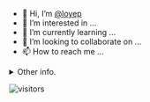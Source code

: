 - 👋 Hi, I’m [@loyep](https://github.com/loyep)
- 👀 I’m interested in ...
- 🌱 I’m currently learning ...
- 💞️ I’m looking to collaborate on ...
- 📫 How to reach me ...

<details>
  <summary>Other info.</summary>
  <br>

<!--START_SECTION:waka-->

```text
Vue.js       7 hrs 19 mins   █████████████░░░░░░░░░░░░   52.31 %
TypeScript   4 hrs 58 mins   █████████░░░░░░░░░░░░░░░░   35.48 %
JavaScript   1 hr 1 min      █▓░░░░░░░░░░░░░░░░░░░░░░░   07.29 %
Markdown     27 mins         ▓░░░░░░░░░░░░░░░░░░░░░░░░   03.30 %
YAML         7 mins          ▒░░░░░░░░░░░░░░░░░░░░░░░░   00.93 %
```

<!--END_SECTION:waka-->

</details>

![visitors](https://visitor-badge.glitch.me/badge?page_id=loyep.loyep)
